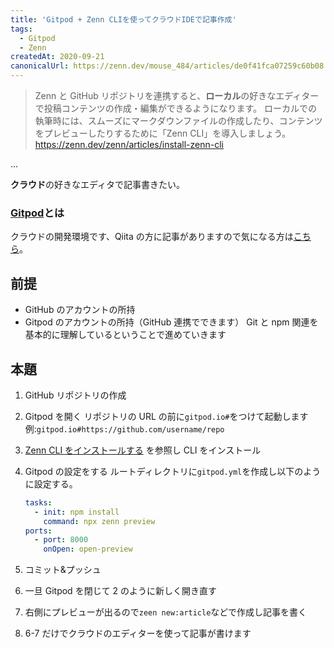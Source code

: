 ```yaml
---
title: 'Gitpod + Zenn CLIを使ってクラウドIDEで記事作成'
tags:
  - Gitpod
  - Zenn
createdAt: 2020-09-21
canonicalUrl: https://zenn.dev/mouse_484/articles/de0f41fca07259c60b08
---
```


> Zenn と GitHub リポジトリを連携すると、**ローカル**の好きなエディターで投稿コンテンツの作成・編集ができるようになります。
> ローカルでの執筆時には、スムーズにマークダウンファイルの作成したり、コンテンツをプレビューしたりするために「Zenn CLI」を導入しましょう。
> https://zenn.dev/zenn/articles/install-zenn-cli

...

**クラウド**の好きなエディタで記事書きたい。

### [Gitpod](https://www.gitpod.io/)とは

クラウドの開発環境です、Qiita の方に記事がありますので気になる方は[こちら](https://qiita.com/mouse_484/items/394a4984f749cc201422)。

## 前提

- GitHub のアカウントの所持
- Gitpod のアカウントの所持（GitHub 連携でできます）
  Git と npm 関連を基本的に理解しているということで進めていきます

## 本題

1. GitHub リポジトリの作成
2. Gitpod を開く
   リポジトリの URL の前に`gitpod.io#`をつけて起動します
   例:`gitpod.io#https://github.com/username/repo`
3. [Zenn CLI をインストールする](https://zenn.dev/zenn/articles/install-zenn-cli) を参照し CLI をインストール
4. Gitpod の設定をする
   ルートディレクトリに`gitpod.yml`を作成し以下のように設定する。

   ```yml
   tasks:
     - init: npm install
       command: npx zenn preview
   ports:
     - port: 8000
       onOpen: open-preview
   ```

5. コミット&プッシュ
6. 一旦 Gitpod を閉じて 2 のように新しく開き直す
7. 右側にプレビューが出るので`zeen new:article`などで作成し記事を書く
8. 6-7 だけでクラウドのエディターを使って記事が書けます
